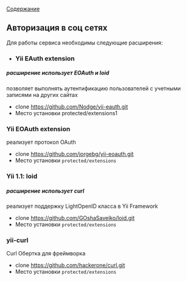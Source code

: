 [Содержание](../../readme.md)

## Авторизация в соц сетях

Для работы сервиса необходимы следующие расширения:

- ### Yii EAuth extension
##### расширение использует EOAuth и loid
позволяет выполнять аутентификацию пользователей с учетными записями на других сайтах
- clone https://github.com/Nodge/yii-eauth.git
- Место установки protected/extensions1

### Yii EOAuth extension
реализует протокол OAuth
- clone https://github.com/jorgebg/yii-eoauth.git
- Место установки `protected/extensions`

### Yii 1.1: loid
##### расширение использует curl
реализует поддержку LightOpenID класса в Yii Framework
- clone https://github.com/GOshaSaveiko/loid.git
- Место установки `protected/extensions`

### yii-curl
Curl Обертка для фреймворка
- clone https://github.com/hackerone/curl.git
- Место установки `protected/extensions`

